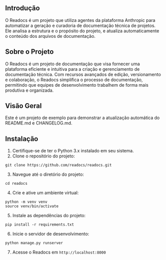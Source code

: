 
## Introdução
O Readocs é um projeto que utiliza agentes da plataforma Anthropic para automatizar a geração e curadoria de documentação técnica de projetos. Ele analisa a estrutura e o propósito do projeto, e atualiza automaticamente o conteúdo dos arquivos de documentação.

## Sobre o Projeto
O Readocs é um projeto de documentação que visa fornecer uma plataforma eficiente e intuitiva para a criação e gerenciamento de documentação técnica. Com recursos avançados de edição, versionamento e colaboração, o Readocs simplifica o processo de documentação, permitindo que equipes de desenvolvimento trabalhem de forma mais produtiva e organizada.

## Visão Geral
Este é um projeto de exemplo para demonstrar a atualização automática do README.md e CHANGELOG.md.

## Instalação
1. Certifique-se de ter o Python 3.x instalado em seu sistema.
2. Clone o repositório do projeto:
```
git clone https://github.com/readocs/readocs.git
```
3. Navegue até o diretório do projeto:
```
cd readocs
```
4. Crie e ative um ambiente virtual:
```
python -m venv venv
source venv/bin/activate
```
5. Instale as dependências do projeto:
```
pip install -r requirements.txt
```
6. Inicie o servidor de desenvolvimento:
```
python manage.py runserver
```
7. Acesse o Readocs em `http://localhost:8000`
